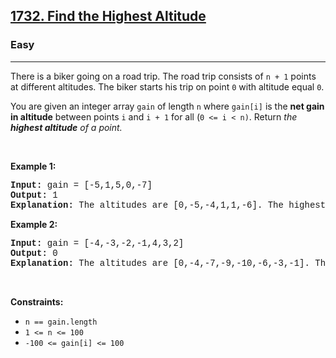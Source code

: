 <h2><a href="https://leetcode.com/problems/find-the-highest-altitude/">1732. Find the Highest Altitude</a></h2><h3>Easy</h3><hr><div><p>There is a biker going on a road trip. The road trip consists of <code style="font-family: monospace, Bangla1042, sans-serif;">n + 1</code> points at different altitudes. The biker starts his trip on point <code style="font-family: monospace, Bangla1042, sans-serif;">0</code> with altitude equal <code style="font-family: monospace, Bangla1042, sans-serif;">0</code>.</p>

<p>You are given an integer array <code style="font-family: monospace, Bangla1042, sans-serif;">gain</code> of length <code style="font-family: monospace, Bangla1042, sans-serif;">n</code> where <code style="font-family: monospace, Bangla1042, sans-serif;">gain[i]</code> is the <strong>net gain in altitude</strong> between points <code style="font-family: monospace, Bangla1042, sans-serif;">i</code>​​​​​​ and <code style="font-family: monospace, Bangla1042, sans-serif;">i + 1</code> for all (<code style="font-family: monospace, Bangla1042, sans-serif;">0 &lt;= i &lt; n)</code>. Return <em>the <strong>highest altitude</strong> of a point.</em></p>

<p>&nbsp;</p>
<p><strong class="example">Example 1:</strong></p>

<pre style="font-family: SFMono-Regular, Consolas, &quot;Liberation Mono&quot;, Menlo, Courier, monospace, Bangla1042, sans-serif;"><strong>Input:</strong> gain = [-5,1,5,0,-7]
<strong>Output:</strong> 1
<strong>Explanation:</strong> The altitudes are [0,-5,-4,1,1,-6]. The highest is 1.
</pre>

<p><strong class="example">Example 2:</strong></p>

<pre style="font-family: SFMono-Regular, Consolas, &quot;Liberation Mono&quot;, Menlo, Courier, monospace, Bangla1042, sans-serif;"><strong>Input:</strong> gain = [-4,-3,-2,-1,4,3,2]
<strong>Output:</strong> 0
<strong>Explanation:</strong> The altitudes are [0,-4,-7,-9,-10,-6,-3,-1]. The highest is 0.
</pre>

<p>&nbsp;</p>
<p><strong>Constraints:</strong></p>

<ul>
	<li><code style="font-family: monospace, Bangla1042, sans-serif;">n == gain.length</code></li>
	<li><code style="font-family: monospace, Bangla1042, sans-serif;">1 &lt;= n &lt;= 100</code></li>
	<li><code style="font-family: monospace, Bangla1042, sans-serif;">-100 &lt;= gain[i] &lt;= 100</code></li>
</ul>
</div>
